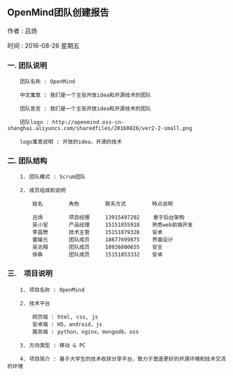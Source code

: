 ## OpenMind团队创建报告 ##


作者 : 吕炀  

时间 : 2016-08-26 星期五  


### 一. 团队说明 ###

        团队名称 : OpenMind  
        
        中文寓意 : 我们是一个主张开放idea和开源技术的团队  
        
        团队宣言 : 我们是一个主张开放idea和开源技术的团队  
        
        团队logo : http://openmind.oss-cn-shanghai.aliyuncs.com/sharedfiles/20160826/ver2-2-small.png  
        
        logo寓意说明 : 开放的idea，开源的技术  


### 二. 团队结构 ###

        1. 团队模式 : Scrum团队  
        
        2. 成员组成和说明  
        
            姓名　　　　　角色　　　　　联系方式　　　　　特点说明  
            
            吕炀　　　　　项目经理　　　13915497202　　 善于后台架构  
            吴小宝　　　　产品经理　　　15151855918    熟悉web前端开发  
            李昌懋　　　　技术主管　　　15151879328    安卓  
            雷媛元　　　　团队成员     18677699875    界面设计  
            吴志翔　　　　团队成员　　　18936800655    安全  
            徐犇　　　　　团队成员     15151853332    安卓  


### 三.　项目说明 ###

        1. 项目名称 : OpenMind  
        
        2. 技术平台  
        
            网页端 : html, css, js  
            安卓端 : H5，android，js  
            服务端 : python，nginx，mongodb，oss  
        
        3. 方向类型 : 移动 & PC  
        
        4. 项目简介 : 基于大学生的技术收获分享平台，致力于营造更好的开源环境和技术交流的环境  

